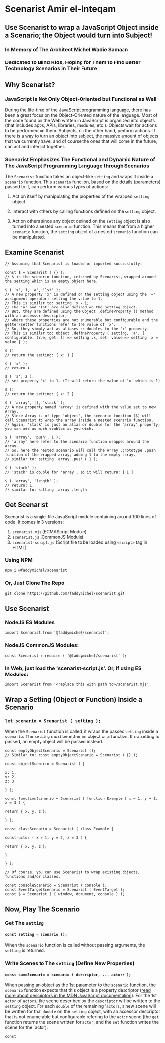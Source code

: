 # Scenarist Amir el-Inteqam

## Use Scenarist to wrap a JavaScript Object inside a Scenario; the Object would turn into Subject!

### In Memory of The Architect Michel Wadie Samaan

### Dedicated to Blind Kids, Hoping for Them to Find Better Technology Scenarios in Their Future

## Why Scenarist?

### JavaScript Is Not Only Object-Oriented but Functional as Well

During the life-time of the JavaScript programming language,
there has been a great focus on the Object-Oriented nature of the language.
Most of the code found on the Web written in JavaScript is organized into objects
(that includes apps, APIs, libraries, modules, etc.).
Objects wait for actions to be performed on them.
Subjects, on the other hand, perform actions.
If there is a way to turn an object into subject,
the massive amount of objects that we currently have,
and of course the ones that will come in the future,
can act and interact together.

### Scenarist Emphasizes The Functional and Dynamic Nature of The JavaScript Programming Language through Scenarios

The `Scenarist` function takes an object-like `setting` and wraps it inside a `scenario` function.
This `scenario` function, based on the details (parameters) passed to it,
can perform various types of actions:

1. Act on itself by manipulating the properties of the wrapped `setting` object.

1. Interact with others by calling functions defined on the `setting` object.

1. Act on others since any object defined on the `setting` object is also turned into a nested `scenario` function.
This means that from a higher `scenario` function, the `setting` object of a nested `scenario` function can be manipulated.

## Examine Scenarist



```
// Assuming that Scenarist is loaded or imported successfully:

const $ = Scenarist ( {} );
// $ is the scenario function, returned by Scenarist, wrapped around the setting which is an empty object here.

$ ( 'x', 1, 'a', '1st' );
// A new property 'x' is defined on the setting object using the '=' assignment operator; setting the value to 1.
// This is similar to: setting .x = 1;
// The 'a' and '1st' are also defined on the setting object.
// But, they are defined using the Object .defineProperty () method with an accessor descriptor;
// where these properties are not enumerable but configurable and the getter/setter functions refer to the value of 'x'.
// So, they simply act as aliases or doubles to the 'x' property.
// This is similar to: Object .defineProperty ( setting, 'a', { configurable: true, get: () => setting .x, set: value => setting .x = value } );

$ ()
// return the setting: { x: 1 }

$ ( 'x' );
// return 1

$ ( 'a', 2 );
// set property 'x' to 1. (It will return the value of 'x' which is 1)

$ ()
// return the setting: { x: 2 }

$ ( 'array', [], 'stack' );
// A new property named 'array' is defined with the value set to new Array.
// Since Array is of type 'object', the scenario function ($) will call Scenarist to wrap the array inside a nested scenario function.
// Again, 'stack' is just an alias or double for the 'array' property; you can add as much doubles as you wish.

$ ( 'array', 'push', 1 );
// 'array' here refer to the scenario function wrapped around the array.
// So, here the nested scenario will call the Array .prototype .push function of the wrapped array, adding 1 to the empty array.
// similar to: setting .array .push ( 1 );

$ ( 'stack' );
// 'stack' is double for 'array', so it will return: [ 1 ]

$ ( 'array', 'length' );
// return: 1.
// similar to: setting .array .length
```

## Get Scenarist

Scenarist is a single-file JavaScript module containing around 100 lines of code.
It comes in 3 versions:

1. `scenarist.mjs` (ECMAScript Module)
2. `scenarist.js` (CommonJS Module)
3. `scenarist-script.js` (Script file to be loaded using `<script>` tag in HTML)

### Using NPM

```
npm i @faddymichel/scenarist
```

### Or, Just Clone The Repo

```
git clone https://github.com/faddymichel/scenarist.git
```

## Use Scenarist

### NodeJS ES Modules

```
import Scenarist from '@faddymichel/scenarist';
```

### NodeJS CommonJS Modules:

```
const Scenarist = require ( '@faddymichel/scenarist' );
```

### In Web, just load the 'scenarist-script.js'. Or, if using ES Modules:

```
import Scenarist from '<replace this with path to>/scenarist.mjs';
```

## Wrap a Setting (Object or Function) Inside a Scenario

### `let scenario = Scenarist ( setting );`

When the `Scenarist` function is called, it wraps the passed `setting` inside a `scenario`.
The `setting` must be either an object or a function.
If no setting is passed, an empty object will be passed instead.

```
const emptyObjectScenario = Scenarist ();
// Similar to: const emptyObjectScenario = Scenarist ( {} );

const objectScenario = Scenarist ( {

x: 1,
y: 2,
z: 3

} );

const functionScenario = Scenarist ( function Example ( x = 1, y = 2, z = 3 ) {

return { x, y, z };

} );

const classScenario = Scenarist ( class Example {

constructor ( x = 1, y = 2, z = 3 ) {

return { x, y, z };

}

} );

// Of course, you can use Scenarist to wrap existing objects, functions and/or classes.

const consoleScenario = Scenarist ( console );
const EventTargetScenario = Scenarist ( EventTarget );
const $ = Scenarist ( { window, document, console } );
```

## Now, Play The Scenario

### Get The `setting`

#### `const setting = scenario ();`

When the `scenario` function is called without passing arguments,
the `setting` is returned.

### Write Scenes to The `setting` (Define New Properties)

#### `const sameScenario = scenario ( descriptor, ... actors );`

When passing an object as the 1st parameter to the `scenario` function,
the `scenario` function expects that this object is a property descriptor
([read more about descriptors in the MDN JavaScript documentation](https://developer.mozilla.org/en-US/docs/Web/JavaScript/Reference/Global_Objects/Object/defineProperty)).
For the 1st `actor` of `actors`,
the scene described by the `descriptor` will be written to the `setting` object.
For each `double` of the remaining '`actors`,
a new scene will be written for that `double` on the `setting` object,
with an accessor descriptor that is not enumerable but configurable refering to the `actor` scene
(the `get` function returns the scene written for `actor`,
and the `set` function writes the scene for the `actor).

```
const
